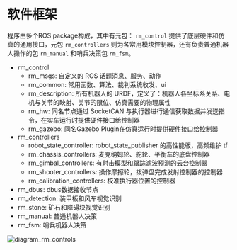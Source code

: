 # 软件框架
程序由多个ROS package构成，其中有元包： `rm_control` 提供了底层硬件和仿真的通用接口，元包 `rm_controllers` 则为各常用模块控制器，还有负责普通机器人操作的包 `rm_manual` 和哨兵决策包 `rm_fsm`。
* rm_control
  * rm_msgs: 自定义的 ROS 话题消息、服务、动作
  * rm_common: 常用函数、算法、裁判系统收发、ui
  * rm_description: 所有机器人的 URDF，定义了：机器人各坐标系关系、电机与关节的映射、关节的限位、仿真需要的物理属性
  * rm_hw: 同名节点通过 SocketCAN 与执行器进行通信获取数据并发送指令，在实车运行时提供硬件接口给控制器
  * rm_gazebo: 同名Gazebo Plugin在仿真运行时提供硬件接口给控制器
* rm_controllers
  * robot_state_controller: robot_state_publisher 的高性能版，高频维护 tf
  * rm_chassis_controllers: 麦克纳姆轮、舵轮、平衡车的底盘控制器
  * rm_gimbal_controllers: 有射击模型和跟踪滤波预测的云台控制器
  * rm_shooter_controllers: 操作摩擦轮，拨弹盘完成发射控制器的控制器
  * rm_calibration_controllers: 校准执行器位置的控制器
* rm_dbus: dbus数据接收节点
* rm_detection: 装甲板和风车视觉识别
* rm_stone: 矿石和障碍块视觉识别
* rm_manual: 普通机器人决策
* rm_fsm: 哨兵机器人决策

![diagram_rm_controls](/img/software_framework/rm-controls-diagram.png)